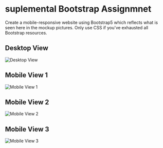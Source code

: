 # suplemental Bootstrap Assignmnet
Create a mobile-responsive website using Bootstrap5 which reflects what is seen here in the mockup pictures. Only use CSS if you've exhausted all Bootstrap resources.
## Desktop View  
![Desktop View](./img/snap-challenge-bootstrap/desktop.png)

## Mobile View 1  
![Mobile View 1](./img/snap-challenge-bootstrap/mobile-1.png)

## Mobile View 2  
![Mobile View 2](./img/snap-challenge-bootstrap/mobile-2.png)

## Mobile View 3  
![Mobile View 3](./img/snap-challenge-bootstrap/mobile-3.png)
